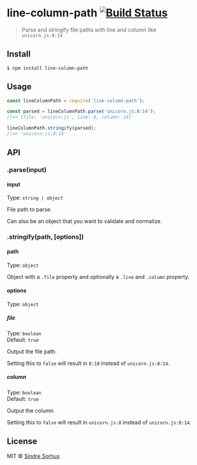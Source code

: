 # line-column-path [![Build Status](https://travis-ci.org/sindresorhus/line-column-path.svg?branch=master)](https://travis-ci.org/sindresorhus/line-column-path)

> Parse and stringify file paths with line and column like `unicorn.js:8:14`


## Install

```
$ npm install line-column-path
```


## Usage

```js
const lineColumnPath = require('line-column-path');

const parsed = lineColumnPath.parse('unicorn.js:8:14');
//=> {file: 'unicorn.js', line: 8, column: 14}

lineColumnPath.stringify(parsed);
//=> 'unicorn.js:8:14'
```


## API

### .parse(input)

#### input

Type: `string | object`

File path to parse.

Can also be an object that you want to validate and normalize.

### .stringify(path, [options])

#### path

Type: `object`

Object with a `.file` property and optionally a `.line` and `.column` property.

#### options

Type: `object`

##### file

Type: `boolean`<br>
Default: `true`

Output the file path.

Setting this to `false` will result in `8:18` instead of `unicorn.js:8:14`.

##### column

Type: `boolean`<br>
Default: `true`

Output the column.

Setting this to `false` will result in `unicorn.js:8` instead of `unicorn.js:8:14`.


## License

MIT © [Sindre Sorhus](https://sindresorhus.com)
